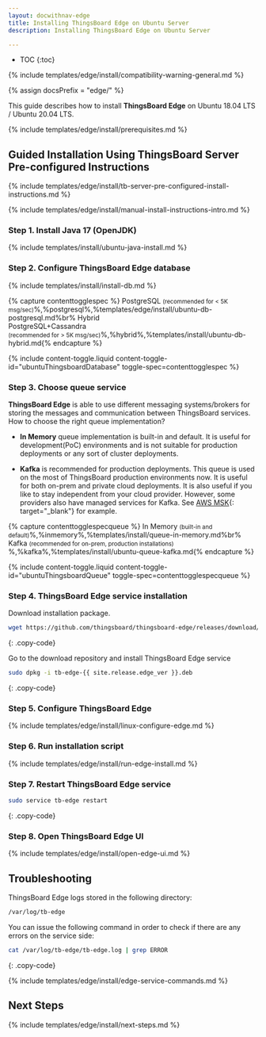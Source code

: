 ```yaml
---
layout: docwithnav-edge
title: Installing ThingsBoard Edge on Ubuntu Server
description: Installing ThingsBoard Edge on Ubuntu Server

---
```


* TOC
{:toc}

{% include templates/edge/install/compatibility-warning-general.md %}

{% assign docsPrefix = "edge/" %}

This guide describes how to install **ThingsBoard Edge** on Ubuntu 18.04 LTS / Ubuntu 20.04 LTS.

{% include templates/edge/install/prerequisites.md %}

## Guided Installation Using ThingsBoard Server Pre-configured Instructions

{% include templates/edge/install/tb-server-pre-configured-install-instructions.md %}

{% include templates/edge/install/manual-install-instructions-intro.md %}

### Step 1. Install Java 17 (OpenJDK) 

{% include templates/install/ubuntu-java-install.md %}

### Step 2. Configure ThingsBoard Edge database

{% include templates/install/install-db.md %}

{% capture contenttogglespec %}
PostgreSQL <small>(recommended for < 5K msg/sec)</small>%,%postgresql%,%templates/edge/install/ubuntu-db-postgresql.md%br%
Hybrid <br>PostgreSQL+Cassandra<br><small>(recommended for > 5K msg/sec)</small>%,%hybrid%,%templates/install/ubuntu-db-hybrid.md{% endcapture %}

{% include content-toggle.liquid content-toggle-id="ubuntuThingsboardDatabase" toggle-spec=contenttogglespec %}

### Step 3. Choose queue service
**ThingsBoard Edge** is able to use different messaging systems/brokers for storing the messages and communication between ThingsBoard services. How to choose the right queue implementation?

* **In Memory** queue implementation is built-in and default. It is useful for development(PoC) environments and is not suitable for production deployments or any sort of cluster deployments.

* **Kafka** is recommended for production deployments. This queue is used on the most of ThingsBoard production environments now. It is useful for both on-prem and private cloud deployments. It is also useful if you like to stay independent from your cloud provider. However, some providers also have managed services for Kafka. See [AWS MSK](https://aws.amazon.com/msk/){: target="_blank"} for example.

{% capture contenttogglespecqueue %}
In Memory <small>(built-in and default)</small>%,%inmemory%,%templates/install/queue-in-memory.md%br%
Kafka <small>(recommended for on-prem, production installations)</small> %,%kafka%,%templates/install/ubuntu-queue-kafka.md{% endcapture %}

{% include content-toggle.liquid content-toggle-id="ubuntuThingsboardQueue" toggle-spec=contenttogglespecqueue %}

### Step 4. ThingsBoard Edge service installation

Download installation package.

```bash
wget https://github.com/thingsboard/thingsboard-edge/releases/download/{{ site.release.edge_tag }}/tb-edge-{{ site.release.edge_ver }}.deb
```
{: .copy-code}

Go to the download repository and install ThingsBoard Edge service

```bash
sudo dpkg -i tb-edge-{{ site.release.edge_ver }}.deb
```
{: .copy-code}

### Step 5. Configure ThingsBoard Edge

{% include templates/edge/install/linux-configure-edge.md %}

### Step 6. Run installation script

{% include templates/edge/install/run-edge-install.md %} 

### Step 7. Restart ThingsBoard Edge service

```bash
sudo service tb-edge restart
```
{: .copy-code}

### Step 8. Open ThingsBoard Edge UI

{% include templates/edge/install/open-edge-ui.md %} 

## Troubleshooting

ThingsBoard Edge logs stored in the following directory:
 
```bash
/var/log/tb-edge
```

You can issue the following command in order to check if there are any errors on the service side:
 
```bash
cat /var/log/tb-edge/tb-edge.log | grep ERROR
```
{: .copy-code}

{% include templates/edge/install/edge-service-commands.md %} 

## Next Steps

{% include templates/edge/install/next-steps.md %}
